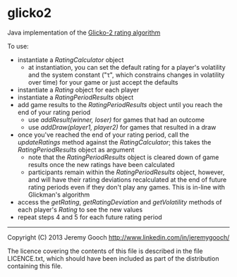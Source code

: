 glicko2
=======

Java implementation of the [Glicko-2 rating algorithm](http://www.glicko.net/glicko/glicko2.pdf/ "Example of the Glicko-2 system")

To use:
*   instantiate a _RatingCalculator_ object
    *   at instantiation, you can set the default rating for a player's volatility and the system constant ("τ", which constrains changes in volatility over time) for your game or just accept the defaults
*   instantiate a _Rating_ object for each player
*   instantiate a _RatingPeriodResults_ object
*   add game results to the _RatingPeriodResults_ object until you reach the end of your rating period
    *   use _addResult(winner, loser)_ for games that had an outcome
    *   use _addDraw(player1, player2)_ for games that resulted in a draw
*   once you've reached the end of your rating period, call the _updateRatings_ method against the _RatingCalculator_; this takes the _RatingPeriodResults_ object as argument
    *   note that the _RatingPeriodResults_ object is cleared down of game results once the new ratings have been calculated
    *   participants remain within the _RatingPeriodResults_ object, however, and will have their rating deviations recalculated at the end of future rating periods even if they don't play any games.  This is in-line with Glickman's algorithm
*   access the _getRating_, _getRatingDeviation_ and _getVolatility_ methods of each player's _Rating_ to see the new values
*   repeat steps 4 and 5 for each future rating period




___________________

Copyright (C) 2013 Jeremy Gooch <http://www.linkedin.com/in/jeremygooch/>

The licence covering the contents of this file is described in the file LICENCE.txt, which should have been included as part of the distribution containing this file.


